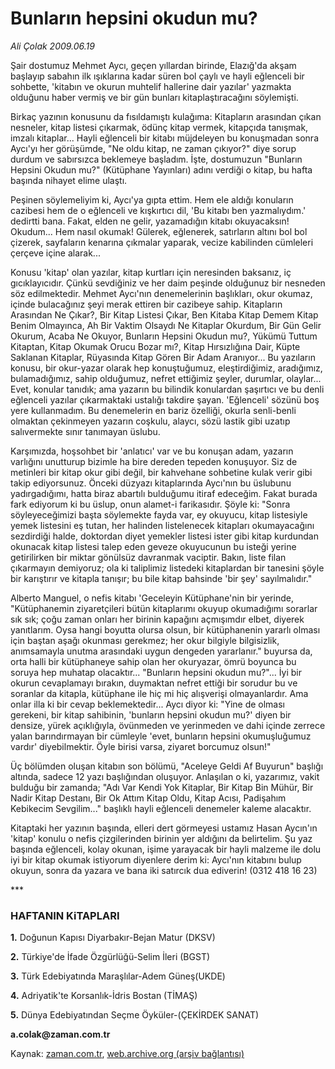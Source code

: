 # Bunların hepsini okudun mu?

*Ali Çolak 2009.06.19*

<tr><td class="metin" colspan="2" style="padding-top: 20px; padding-left: 5px; padding-right: 10px;">Şair dostumuz Mehmet Aycı, geçen yıllardan birinde, Elazığ'da akşam başlayıp sabahın ilk ışıklarına kadar süren bol çaylı ve hayli eğlenceli bir sohbette, 'kitabın ve okurun muhtelif hallerine dair yazılar' yazmakta olduğunu haber vermiş ve bir gün bunları kitaplaştıracağını söylemişti.</td></tr><tr><td class="metin" colspan="2" style="padding-top: 20px; padding-left: 5px; padding-right: 10px;"><p>Birkaç yazının konusunu da fısıldamıştı kulağıma: Kitapların arasından çıkan nesneler, kitap listesi çıkarmak, ödünç kitap vermek, kitapçıda tanışmak, imzalı kitaplar... Hayli eğlenceli bir kitabı müjdeleyen bu konuşmadan sonra Aycı'yı her görüşümde, "Ne oldu kitap, ne zaman çıkıyor?" diye sorup durdum ve sabırsızca beklemeye başladım. İşte, dostumuzun "Bunların Hepsini Okudun mu?" (Kütüphane Yayınları) adını verdiği o kitap, bu hafta başında nihayet elime ulaştı.
<p>Peşinen söylemeliyim ki, Aycı'ya gıpta ettim. Hem ele aldığı konuların cazibesi hem de o eğlenceli ve kışkırtıcı dil, 'Bu kitabı ben yazmalıydım.' dedirtti bana. Fakat, elden ne gelir, yazamadığın kitabı okuyacaksın! Okudum... Hem nasıl okumak! Gülerek, eğlenerek, satırların altını bol bol çizerek, sayfaların kenarına çıkmalar yaparak, vecize kabilinden cümleleri çerçeve içine alarak...
<p>Konusu 'kitap' olan yazılar, kitap kurtları için neresinden baksanız, iç gıcıklayıcıdır. Çünkü sevdiğiniz ve her daim peşinde olduğunuz bir nesneden söz edilmektedir. Mehmet Aycı'nın denemelerinin başlıkları, okur okumaz, içinde bulacağınız şeyi merak ettiren bir cazibeye sahip. Kitapların Arasından Ne Çıkar?, Bir Kitap Listesi Çıkar, Ben Kitaba Kitap Demem Kitap Benim Olmayınca, Ah Bir Vaktim Olsaydı Ne Kitaplar Okurdum, Bir Gün Gelir Okurum, Acaba Ne Okuyor, Bunların Hepsini Okudun mu?, Yükümü Tuttum Kitaptan, Kitap Okumak Orucu Bozar mı?, Kitap Hırsızlığına Dair, Küpte Saklanan Kitaplar, Rüyasında Kitap Gören Bir Adam Aranıyor... Bu yazıların konusu, bir okur-yazar olarak hep konuştuğumuz, eleştirdiğimiz, aradığımız, bulamadığımız, sahip olduğumuz, nefret ettiğimiz şeyler, durumlar, olaylar... Evet, konular tanıdık; ama yazarın bu bilindik konulardan şaşırtıcı ve bu denli eğlenceli yazılar çıkarmaktaki ustalığı takdire şayan. 'Eğlenceli' sözünü boş yere kullanmadım. Bu denemelerin en bariz özelliği, okurla senli-benli olmaktan çekinmeyen yazarın coşkulu, alaycı, sözü lastik gibi uzatıp salıvermekte sınır tanımayan üslubu.
<p>Karşımızda, hoşsohbet bir 'anlatıcı' var ve bu konuşan adam, yazarın varlığını unutturup bizimle ha bire dereden tepeden konuşuyor. Siz de metinleri bir kitap okur gibi değil, bir kahvehane sohbetine kulak verir gibi takip ediyorsunuz. Önceki düzyazı kitaplarında Aycı'nın bu üslubunu yadırgadığımı, hatta biraz abartılı bulduğumu itiraf edeceğim. Fakat burada fark ediyorum ki bu üslup, onun alamet-i farikasıdır. Şöyle ki: "Sonra söyleyeceğimizi başta söylemekte fayda var, ey okuyucu, kitap listesiyle yemek listesini eş tutan, her halinden listelenecek kitapları okumayacağını sezdirdiği halde, doktordan diyet yemekler listesi ister gibi kitap kurdundan okunacak kitap listesi talep eden geveze okuyucunun bu isteği yerine getirilirken bir miktar gönülsüz davranmak vaciptir. Bakın, liste filan çıkarmayın demiyoruz; ola ki taliplimiz listedeki kitaplardan bir tanesini şöyle bir karıştırır ve kitapla tanışır; bu bile kitap bahsinde 'bir şey' sayılmalıdır."
<p>Alberto Manguel, o nefis kitabı 'Geceleyin Kütüphane'nin bir yerinde, "Kütüphanemin ziyaretçileri bütün kitaplarımı okuyup okumadığımı sorarlar sık sık; çoğu zaman onları her birinin kapağını açmışımdır elbet, diyerek yanıtlarım. Oysa hangi boyutta olursa olsun, bir kütüphanenin yararlı olması için baştan aşağı okunması gerekmez; her okur bilgiyle bilgisizlik, anımsamayla unutma arasındaki uygun dengeden yararlanır." buyursa da, orta halli bir kütüphaneye sahip olan her okuryazar, ömrü boyunca bu soruya hep muhatap olacaktır... "Bunların hepsini okudun mu?"... İyi bir okurun cevaplamayı bırakın, duymaktan nefret ettiği bir sorudur bu ve soranlar da kitapla, kütüphane ile hiç mi hiç alışverişi olmayanlardır. Ama onlar illa ki bir cevap beklemektedir... Aycı diyor ki: "Yine de olması gerekeni, bir kitap sahibinin, 'bunların hepsini okudun mu?' diyen bir densize, yürek açıklığıyla, övünmeden ve yerinmeden ve dahi içinde zerrece yalan barındırmayan bir cümleyle 'evet, bunların hepsini okumuşluğumuz vardır' diyebilmektir. Öyle birisi varsa, ziyaret borcumuz olsun!"
<p>Üç bölümden oluşan kitabın son bölümü, "Aceleye Geldi Af Buyurun" başlığı altında, sadece 12 yazı başlığından oluşuyor. Anlaşılan o ki, yazarımız, vakit bulduğu bir zamanda; "Adı Var Kendi Yok Kitaplar, Bir Kitap Bin Mühür, Bir Nadir Kitap Destanı, Bir Ok Attım Kitap Oldu, Kitap Acısı, Padişahım Kebikecim Sevgilim..." başlıklı hayli eğlenceli denemeler kaleme alacaktır.
<p>Kitaptaki her yazının başında, elleri dert görmeyesi ustamız Hasan Aycın'ın 'kitap' konulu o nefis çizgilerinden birinin yer aldığını da belirtelim. Şu yaz başında eğlenceli, kolay okunan, işime yarayacak bir hayli malzeme ile dolu iyi bir kitap okumak istiyorum diyenlere derim ki: Aycı'nın kitabını bulup okuyun, sonra da yazara ve bana iki satırcık dua ediverin! (0312 418 16 23)
<p>***
<p><h3>HAFTANIN KiTAPLARI</h3>
<p><b>1.</b> Doğunun Kapısı Diyarbakır-Bejan Matur (DKSV)
<p><b>2.</b> Türkiye'de İfade Özgürlüğü-Selim İleri (BGST)
<p><b>3.</b> Türk Edebiyatında Maraşlılar-Adem Güneş(UKDE)
<p><b>4.</b> Adriyatik'te Korsanlık-İdris Bostan (TİMAŞ)
<p><b>5.</b> Dünya Edebiyatından Seçme Öyküler-(ÇEKİRDEK SANAT)
<p><b>a.colak@zaman.com.tr</b><br/></p></p></p></p></p></p></p></p></p></p></p></p></p></p></p></td></tr>

Kaynak: [zaman.com.tr](http://zaman.com.tr/yazar.do?yazino=860420), [web.archive.org (arşiv bağlantısı)](http://web.archive.org/web/20090913004053/http://www.zaman.com.tr:80/yazar.do?yazino=860420)
